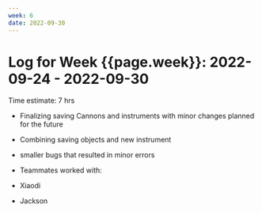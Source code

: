 ```yaml
---
week: 6
date: 2022-09-30
---
```

# Log for Week {{page.week}}: 2022-09-24 - 2022-09-30

Time estimate: 7 hrs

 - Finalizing saving Cannons and instruments with minor changes planned for the future
 - Combining saving objects and new instrument 
 - smaller bugs that resulted in minor errors
 
  

- Teammates worked with:
-   Xiaodi
-   Jackson
